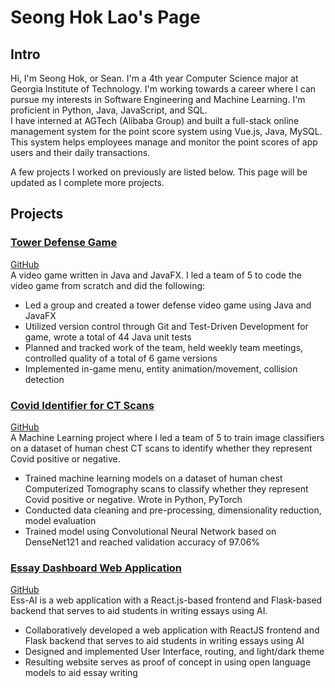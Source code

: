 # Seong Hok Lao's Page
## Intro
Hi, I'm Seong Hok, or Sean. I'm a 4th year Computer Science major at Georgia Institute of Technology. I'm working towards a career where I can pursue my interests in Software Engineering and Machine Learning.
I'm proficient in Python, Java, JavaScript, and SQL.  
I have interned at AGTech (Alibaba Group) and built a full-stack online management system for the point score system using Vue.js, Java, MySQL. This system helps employees manage and monitor the point scores of app users and their daily transactions.  

A few projects I worked on previously are listed below.
This page will be updated as I complete more projects.
## Projects
### [Tower Defense Game](https://youtu.be/t3jO11r3wCM)
[GitHub](https://github.gatech.edu/yma436/Winter-Boot-Tower-Defense)  
A video game written in Java and JavaFX.
I led a team of 5 to code the video game from scratch and did the following:
- Led a group and created a tower defense video game using Java and JavaFX
- Utilized version control through Git and Test-Driven Development for game, wrote a total of 44 Java unit tests
-	Planned and tracked work of the team, held weekly team meetings, controlled quality of a total of 6 game versions
-	Implemented in-game menu, entity animation/movement, collision detection

### [Covid Identifier for CT Scans](https://seonghoklao.github.io/covid-identifier-for-ct-scans/)
[GitHub](https://github.com/seonghokLao/covid-identifier-for-ct-scans)  
A Machine Learning project where I led a team of 5 to train image classifiers on a dataset of human chest CT scans to identify whether they represent Covid positive or negative.
- Trained machine learning models on a dataset of human chest Computerized Tomography scans to classify whether they represent Covid positive or negative. Wrote in Python, PyTorch
- Conducted data cleaning and pre-processing, dimensionality reduction, model evaluation
- Trained model using Convolutional Neural Network based on DenseNet121 and reached validation accuracy of 97.06%

### [Essay Dashboard Web Application](https://youtu.be/ZIn6aDeJJZo)
[GitHub](https://github.com/jakob-bjorner/essay-dashboard)  
Ess-AI is a web application with a React.js-based frontend and Flask-based backend that serves to aid students in writing essays using AI.
- Collaboratively developed a web application with ReactJS frontend and Flask backend that serves to aid students in writing essays using AI
- Designed and implemented User Interface, routing, and light/dark theme
- Resulting website serves as proof of concept in using open language models to aid essay writing
